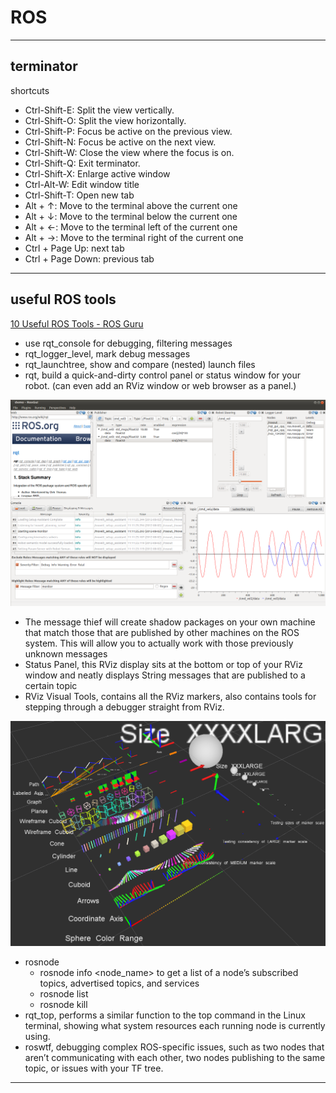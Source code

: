 # ROS

---

## terminator

shortcuts

- Ctrl-Shift-E: Split the view vertically.
- Ctrl-Shift-O: Split the view horizontally.
- Ctrl-Shift-P: Focus be active on the previous view.
- Ctrl-Shift-N: Focus be active on the next view.
- Ctrl-Shift-W: Close the view where the focus is on.
- Ctrl-Shift-Q: Exit terminator.
- Ctrl-Shift-X: Enlarge active window
- Ctrl-Alt-W: Edit window title
- Ctrl-Shift-T: Open new tab
- Alt + ↑: Move to the terminal above the current one
- Alt + ↓: Move to the terminal below the current one
- Alt + ←: Move to the terminal left of the current one
- Alt + →: Move to the terminal right of the current one
- Ctrl + Page Up: next tab
- Ctrl + Page Down: previous tab

---

## useful ROS tools

[10 Useful ROS Tools - ROS Guru](https://ros.guru/2018/02/12/10-useful-ros-tools/#more-98)

- use rqt_console for debugging, filtering messages
- rqt_logger_level, mark debug messages
- rqt_launchtree, show and compare (nested) launch files
- rqt, build a quick-and-dirty control panel or status window for your robot. (can even add an RViz window or web browser as a panel.)

![ROS%20117ff4bba5d94b758f98e54e3a08a638/Untitled.png](ROS%20117ff4bba5d94b758f98e54e3a08a638/Untitled.png)

- The message thief will create shadow packages on your own machine that match those that are published by other machines on the ROS system. This will allow you to actually work with those previously unknown messages
- Status Panel, this RViz display sits at the bottom or top of your RViz window and neatly displays String messages that are published to a certain topic
- RViz Visual Tools, contains all the RViz markers, also contains tools for stepping through a debugger straight from RViz.

![ROS%20117ff4bba5d94b758f98e54e3a08a638/Untitled%201.png](ROS%20117ff4bba5d94b758f98e54e3a08a638/Untitled%201.png)

- rosnode
    - rosnode info <node_name> to get a list of a node’s subscribed topics, advertised topics, and services
    - rosnode list
    - rosnode kill
- rqt_top, performs a similar function to the top command in the Linux terminal, showing what system resources each running node is currently using.
- roswtf, debugging complex ROS-specific issues, such as two nodes that aren’t communicating with each other, two nodes publishing to the same topic, or issues with your TF tree.

---